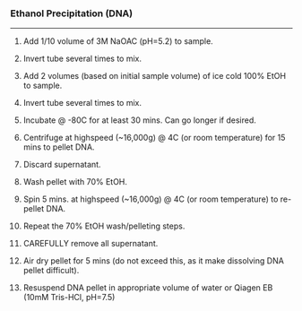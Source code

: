 ### Ethanol Precipitation (DNA)

---

1. Add 1/10 volume of 3M NaOAC (pH=5.2) to sample.

2. Invert tube several times to mix.

3. Add 2 volumes (based on initial sample volume) of ice cold 100% EtOH to sample.

4. Invert tube several times to mix.

5. Incubate @ -80C for at least 30 mins. Can go longer if desired.

6. Centrifuge at highspeed (~16,000g) @ 4C (or room temperature) for 15 mins to pellet DNA.

7. Discard supernatant.

8. Wash pellet with 70% EtOH.

9. Spin 5 mins. at highspeed (~16,000g) @ 4C (or room temperature) to re-pellet DNA.

10. Repeat the 70% EtOH wash/pelleting steps.

11. CAREFULLY remove all supernatant.

12. Air dry pellet for 5 mins (do not exceed this, as it make dissolving DNA pellet difficult).

13. Resuspend DNA pellet in appropriate volume of water or Qiagen EB (10mM Tris-HCl, pH=7.5)
